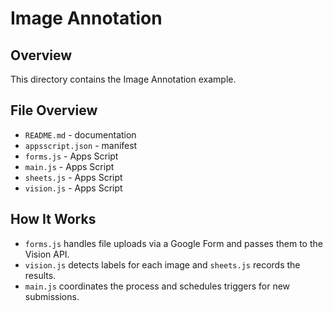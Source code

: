 # Image Annotation

## Overview
This directory contains the Image Annotation example.

## File Overview
- `README.md` - documentation
- `appsscript.json` - manifest
- `forms.js` - Apps Script
- `main.js` - Apps Script
- `sheets.js` - Apps Script
- `vision.js` - Apps Script


## How It Works
- `forms.js` handles file uploads via a Google Form and passes them to the Vision API.
- `vision.js` detects labels for each image and `sheets.js` records the results.
- `main.js` coordinates the process and schedules triggers for new submissions.
